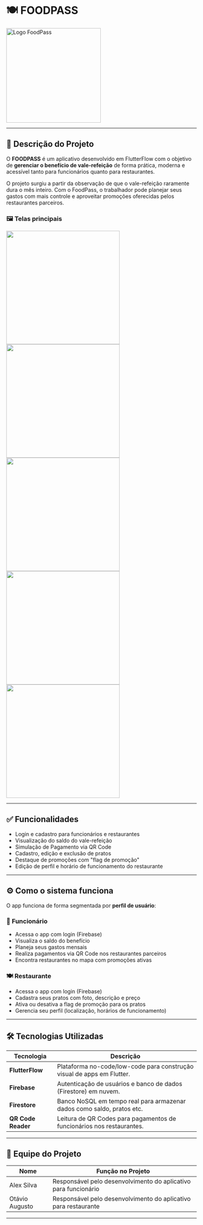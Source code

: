 # 🍽️ FOODPASS

<img src="imagens/logoFoodPass.png" alt="Logo FoodPass" width="250"/>

---

## 📌 Descrição do Projeto

O **FOODPASS** é um aplicativo desenvolvido em FlutterFlow com o objetivo de **gerenciar o benefício de vale-refeição** de forma prática, moderna e acessível tanto para funcionários quanto para restaurantes.

O projeto surgiu a partir da observação de que o vale-refeição raramente dura o mês inteiro. Com o FoodPass, o trabalhador pode planejar seus gastos com mais controle e aproveitar promoções oferecidas pelos restaurantes parceiros.

### 🖼️ Telas principais

<img src="imagens/TelaLoginRestaurante.png" width="300"/>
<img src="imagens/TelaHomePageRestaurante.png" width="300"/>
<img src="imagens/TelaListaPratos.png" width="300"/>
<img src="imagens/TelaSaldoFuncionario.png" width="300"/>
<img src="imagens/TelaQrCode.png" width="300"/>

---

## ✅ Funcionalidades

- Login e cadastro para funcionários e restaurantes
- Visualização do saldo do vale-refeição
- Simulação de Pagamento via QR Code
- Cadastro, edição e exclusão de pratos
- Destaque de promoções com "flag de promoção"
- Edição de perfil e horário de funcionamento do restaurante

---

## ⚙️ Como o sistema funciona

O app funciona de forma segmentada por **perfil de usuário**:

### 👤 Funcionário
- Acessa o app com login (Firebase)
- Visualiza o saldo do benefício
- Planeja seus gastos mensais
- Realiza pagamentos via QR Code nos restaurantes parceiros
- Encontra restaurantes no mapa com promoções ativas

### 🍽️ Restaurante
- Acessa o app com login (Firebase)
- Cadastra seus pratos com foto, descrição e preço
- Ativa ou desativa a flag de promoção para os pratos
- Gerencia seu perfil (localização, horários de funcionamento)

---

## 🛠️ Tecnologias Utilizadas

| Tecnologia         | Descrição                                                                 |
|--------------------|---------------------------------------------------------------------------|
| **FlutterFlow**    | Plataforma no-code/low-code para construção visual de apps em Flutter.    |
| **Firebase**       | Autenticação de usuários e banco de dados (Firestore) em nuvem.           |
| **Firestore**      | Banco NoSQL em tempo real para armazenar dados como saldo, pratos etc.    |
| **QR Code Reader** | Leitura de QR Codes para pagamentos de funcionários nos restaurantes.     |

---

## 👥 Equipe do Projeto

| Nome             | Função no Projeto                                                |
|------------------|------------------------------------------------------------------|
| Alex Silva       | Responsável pelo desenvolvimento do aplicativo para funcionário  |
| Otávio Augusto   | Responsável pelo desenvolvimento do aplicativo para restaurante  |

---
